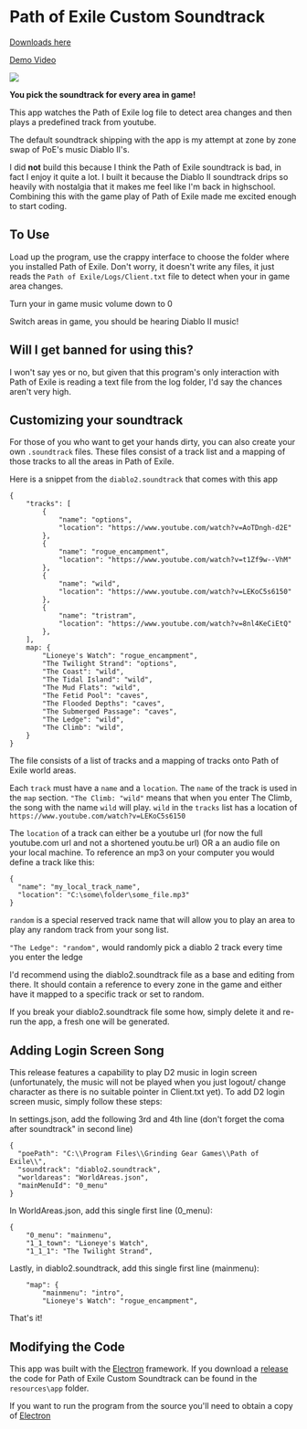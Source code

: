 # Path of Exile Custom Soundtrack
[Downloads here](https://github.com/asetiadi001/PoECustomSoundtrack/releases)

[Demo Video](https://www.youtube.com/watch?v=DyfBy1K1Y1s)

![](pietyd2.png)

**You pick the soundtrack for every area in game!**

This app watches the Path of Exile log file to detect area changes and then plays a predefined track from youtube.

The default soundtrack shipping with the app is my attempt at zone by zone swap of PoE's music Diablo II's.

I did **not** build this because I think the Path of Exile soundtrack is bad, in fact I enjoy it quite a lot.  I built it because the Diablo II soundtrack drips so heavily with nostalgia that it makes me feel like I'm back in highschool.  Combining this with the game play of Path of Exile made me excited enough to start coding.

## To Use

Load up the program, use the crappy interface to choose the folder where you installed Path of Exile.  Don't worry, it doesn't write any files, it just reads the `Path of Exile/Logs/Client.txt` file to detect when your in game area changes.

Turn your in game music volume down to 0

Switch areas in game, you should be hearing Diablo II music!

## Will I get banned for using this?

I won't say yes or no, but given that this program's only interaction with Path of Exile is reading a text file from the log folder, I'd say the chances aren't very high.

## Customizing your soundtrack

For those of you who want to get your hands dirty, you can also create your own `.soundtrack` files.  These files consist of a track list and a mapping of those tracks to all the areas in Path of Exile.

Here is a snippet from the `diablo2.soundtrack` that comes with this app

```
{
	"tracks": [
		{
			"name": "options",
			"location": "https://www.youtube.com/watch?v=AoTDngh-d2E"
		},
		{
			"name": "rogue_encampment",
			"location": "https://www.youtube.com/watch?v=t1Zf9w--VhM"
		},
		{
			"name": "wild",
			"location": "https://www.youtube.com/watch?v=LEKoC5s6150"
		},
		{
			"name": "tristram",
			"location": "https://www.youtube.com/watch?v=8nl4KeCiEtQ"
		},
	],
	map: {
		"Lioneye's Watch": "rogue_encampment",
		"The Twilight Strand": "options",
		"The Coast": "wild",
		"The Tidal Island": "wild",
		"The Mud Flats": "wild",
		"The Fetid Pool": "caves",
		"The Flooded Depths": "caves",
		"The Submerged Passage": "caves",
		"The Ledge": "wild",
		"The Climb": "wild",
	}
}
```
The file consists of a list of tracks and a mapping of tracks onto Path of Exile world areas.

Each `track` must have a `name` and a `location`.
The `name` of the track is used in the `map` section.  `"The Climb: "wild"` means that when you enter The Climb, the song with the name `wild` will play.  `wild` in the `tracks` list has a location of `https://www.youtube.com/watch?v=LEKoC5s6150`

The `location` of a track can either be a youtube url (for now the full youtube.com url and not a shortened youtu.be url) OR a an audio file on your local machine.  To reference an mp3 on your computer you would define a track like this:

```
{
  "name": "my_local_track_name",
  "location": "C:\some\folder\some_file.mp3"
}
```

`random` is a special reserved track name that will allow you to play an area to play any random track from your song list.

`"The Ledge": "random",` would randomly pick a diablo 2 track every time you enter the ledge

I'd recommend using the diablo2.soundtrack file as a base and editing from there.  It should contain a reference to every zone in the game and either have it mapped to a specific track or set to random.

If you break your diablo2.soundtrack file some how, simply delete it and re-run the app, a fresh one will be generated.

## Adding Login Screen Song
This release features a capability to play D2 music in login screen (unfortunately, the music will not be played when you just logout/ change character as there is no suitable pointer in Client.txt yet).
To add D2 login screen music, simply follow these steps:

In settings.json, add the following 3rd and 4th line (don't forget the coma after soundtrack" in second line)
```
{
  "poePath": "C:\\Program Files\\Grinding Gear Games\\Path of Exile\\",
  "soundtrack": "diablo2.soundtrack",
  "worldareas": "WorldAreas.json",
  "mainMenuId": "0_menu"
}
```

In WorldAreas.json, add this single first line (0_menu):
```
{
	"0_menu": "mainmenu",
	"1_1_town": "Lioneye's Watch",
	"1_1_1": "The Twilight Strand",
```

Lastly, in diablo2.soundtrack, add this single first line (mainmenu):

```
	"map": {
		"mainmenu": "intro",
		"Lioneye's Watch": "rogue_encampment",

```

That's it!





## Modifying the Code

This app was built with the [Electron](http://electron.atom.io/) framework.  If you download a [release](https://github.com/jareddr/PoECustomSoundtrack/releases) the code for Path of Exile Custom Soundtrack can be found in the `resources\app` folder.

If you want to run the program from the source you'll need to obtain a copy of [Electron](http://electron.atom.io/)
